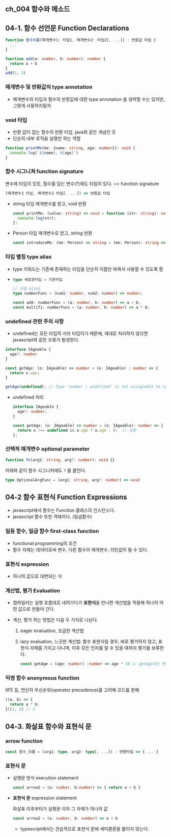 ## <a id="ch_004">ch_004 함수와 메소드</a>



## 04-1. 함수 선언문 Function Declarations

```typescript
function 함수이름(매개변수1: 타입1, 매개변수2: 타입2[, ...]) : 반환값 타입 {
  ...
}
```

```typescript
function add(a: number, b: number): number {
  return a + b
}
add(1, 2)
```

### 매개변수 및 반환값의 type annotation

- 매개변수의 타입과 함수의 반환값에 대한 type annotation 을 생략할 수는 있지만, 그렇게 사용하지말자

### void 타입

- 반환 값이 없는 함수의 반환 타입. java와 같은 개념인 듯
- 단순히 내부 로직을 실행만 하는 역할

```typescript
function printMe(me: {name: string, age: number}): void {
  console.log(`${name}, ${age}`)
}
```



### 함수 시그니쳐 function signature

변수에 타입이 있듯, 함수를 담는 변수(?)에도 타입이 있다. => function signature

```typescript
(매개변수1 타입, 매개변수2 타입[, ...]) => 반환값 타입
```

- string 타입 매개변수를 받고, void 반환

  ```typescript
  const printMe: (value: string) => void = function (str: string): void {
    console.log(str);
  };
  ```

  

- Person 타입 매개변수로 받고, string 반환

  ```typescript
  const introduceMe: (me: Person) => string = (me: Person): string => `이름은 ${me.name}, 나이는 ${me.age}`;
  ```

### 타입 별칭 type alias

- type 키워드는 기존에 존재하는 타입을 단순히 이름만 바꿔서 사용할 수 있도록 함

- ```typescript
  type 새로운타입 = 기존타입
  ```

  ```typescript
  // 타입 alias
  type numberFunc = (num1: number, num2: number) => number;
  
  const add: numberFunc = (a: number, b: number) => a + b;
  const multifi: numberFunc = (a: number, b: number) => a * b;
  ```

  

### undefined 관련 주의 사항

- undefined는 모든 타입의 서브 타입이기 때문에, 제대로 처리하지 않으면 javascript와 같은 오류가 발생한다.

```typescript
interface IAgeable {
  age?: number
}

const getAge: (o: IAgeable) => number = (o: IAgeable) : number => {
  return o.age;	
}

getAge(undefined); // Type 'number | undefined' is not assignable to type 'number'.

```



- undefined 처리

  ```typescript
  interface IAgeable {
    age?: number;
  }
  
  const getAge: (o: IAgeable) => number = (o: IAgeable): number => {
    return o !== undefined && o.age ? o.age : 0;  // 삼항
  };
  
  ```

  

### 선택적 매개변수 optional parameter

```typescript
function fn(arg1: string, arg?: number): void {}
```

아래와 같이 함수 시그니처에도 `?` 를 붙인다.

```typescript
type OptionalArgFunc = (arg1: string, arg?: number) => void
```



## 04-2 함수 표현식 Function Expressions

- javascript에서 함수는 Function 클래스의 인스턴스다.
- javascript 함수 또한 객체이다. (일급함수)

### 일등 함수, 일급 함수 first-class function

- functional programming의 조건
- 함수 자체는 데이터로써 변수, 다른 함수의 매개변수, 리턴값이 될 수 있다.

### 표현식 expression

- 하나의 값으로 대변되는 식

### 계산법, 평가  Evaluation

- 컴파일러는 실행 흐름대로 내려가다가 **표현식**을 만나면 계산법을 적용해 하나의 어떤 값으로 만들어 간다.

- 계산, 평가 하는 방법은 다음 두 가지로 나뉜다.

  1. eager evaluation, 조급한 계산법

  2. lazy evaluation, 느긋한 계산법: 함수 표현식일 경우, 바로 평가하지 않고, 표현식 자체를 가지고 다니며, 이후 모든 인자를 알 수 있을 때까지 평가를 보류한다.

     ```typescript
     const getAge = (age: number) :number => age * 10 // getAge라는 변수에 담겨 평가되지 않고 있다가 이후 호출될 때, 평가된다.
     ```

### 익명 함수 anonymous function

IIFE 등, 연산자 우선순위(operator precedence)를 고려해 코드를 분해

```typescript
((a, b) => {
  return a * b;
})(1, 2) // 3
```



## 04-3. 화살표 함수와 표현식 문

### arrow function

```typescript
const 함수_이름 = (arg1: type, arg2: type[, ...]) : 반환타입 => { ... }
```

### 표현식 문

- 실행문 방식 execution statement

  ```typescript
  const arrow1 = (a: number, b:number) => { return a + b }
  ```

- **표현식 문** expression statement

  화살표 이후부터가 실행문 이자 그 자체가 하나의 값

  ```typescript
  const arrow2 = (a: number, b: number) => a + b
  ```

  - typescript에서는 관습적으로 표현식 문에 세미콜론을 붙이지 않는다.



